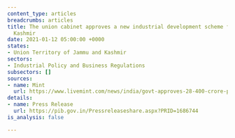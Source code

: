 ```yaml
---
content_type: articles
breadcrumbs: articles
title: The union cabinet approves a new industrial development scheme for Jammu and
  Kashmir
date: 2021-01-12 05:00:00 +0000
states:
- Union Territory of Jammu and Kashmir
sectors:
- Industrial Policy and Business Regulations
subsectors: []
sources:
- name: Mint
  url: https://www.livemint.com/news/india/govt-approves-28-400-crore-package-to-boost-industries-in-jammu-and-kashmir-11610014671341.html
details:
- name: Press Release
  url: https://pib.gov.in/Pressreleaseshare.aspx?PRID=1686744
is_analysis: false

---
```

